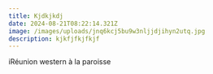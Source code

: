 ```yaml
---
title: Kjdkjkdj
date: 2024-08-21T08:22:14.321Z
image: /images/uploads/jnq6kcj5bu9w3nljjdjihyn2utq.jpg
description: kjkfjfkjfkjf
---
```

iRéunion western à la paroisse